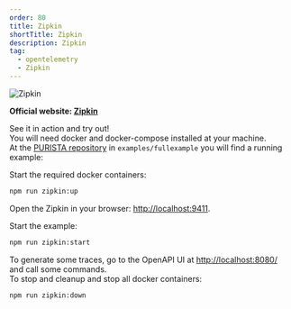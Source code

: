 ```yaml
---
order: 80
title: Zipkin
shortTitle: Zipkin
description: Zipkin
tag:
  - opentelemetry
  - Zipkin
---
```



![Zipkin](/graphic/zipkin_screenshot.png)

__Official website: [Zipkin](https://zipkin.io)__

See it in action and try out!  
You will need docker and docker-compose installed at your machine.  
At the [PURISTA repository](https://github.com/sebastianwessel/purista) in `examples/fullexample` you will find a running example:

Start the required docker containers:

```bash
npm run zipkin:up
```

Open the Zipkin in your browser: [http://localhost:9411](http://localhost:9411).

Start the example:

```bash
npm run zipkin:start
```

To generate some traces, go to the OpenAPI UI at [http://localhost:8080/](http://localhost:8080/) and call some commands.  
To stop and cleanup and stop all docker containers:

```bash
npm run zipkin:down
```
